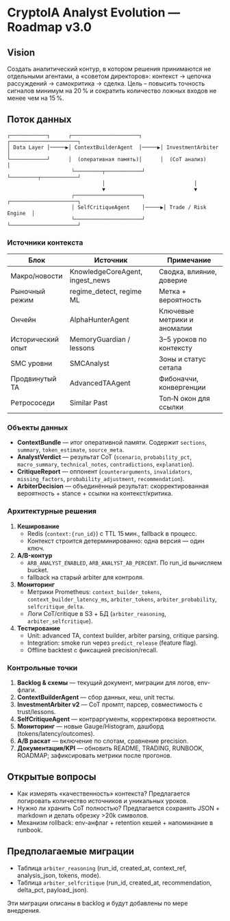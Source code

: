 # CryptoIA Analyst Evolution — Roadmap v3.0

## Vision

Создать аналитический контур, в котором решения принимаются не отдельными агентами, а «советом директоров»: контекст → цепочка рассуждений → самокритика → сделка. Цель – повысить точность сигналов минимум на 20 % и сократить количество ложных входов не менее чем на 15 %.

## Поток данных

```
┌────────────┐      ┌──────────────────────┐      ┌──────────────────────┐
│ Data Layer │─────▶│ ContextBuilderAgent  │─────▶│ InvestmentArbiter    │
└────────────┘      │  (оперативная память)│      │  (CoT анализ)        │
                     └─────────┬────────────┘      └─────────┬────────────┘
                               │                             │
                               ▼                             ▼
                     ┌──────────────────────┐      ┌──────────────────────┐
                     │ SelfCritiqueAgent    │─────▶│ Trade / Risk Engine  │
                     └──────────────────────┘      └──────────────────────┘
```

### Источники контекста

| Блок                | Источник                               | Примечание |
|---------------------|----------------------------------------|------------|
| Макро/новости       | KnowledgeCoreAgent, ingest_news        | Сводка, влияние, доверие |
| Рыночный режим      | regime_detect, regime ML               | Метка + вероятность |
| Ончейн              | AlphaHunterAgent                       | Ключевые метрики и аномалии |
| Исторический опыт   | MemoryGuardian / lessons               | 3–5 уроков по контексту |
| SMC уровни          | SMCAnalyst                             | Зоны и статус сетапа |
| Продвинутый ТА      | AdvancedTAAgent                        | Фибоначчи, конвергенции |
| Ретрососеди         | Similar Past                           | Топ‑N окон для ссылки |

### Объекты данных

- **ContextBundle** — итог оперативной памяти. Содержит `sections`, `summary`, `token_estimate`, `source_meta`.
- **AnalystVerdict** — результат CoT (`scenario`, `probability_pct`, `macro_summary`, `technical_notes`, `contradictions`, `explanation`).
- **CritiqueReport** — оппонент (`counterarguments`, `invalidators`, `missing_factors`, `probability_adjustment`, `recommendation`).
- **ArbiterDecision** — объединённый результат: скорректированная вероятность + stance + ссылки на контекст/критика.

### Архитектурные решения

1. **Кеширование**
   - Redis (`context:{run_id}`) с TTL 15 мин., fallback в процесс.
   - Контекст строится детерминированно: одна версия — один ключ.
2. **A/B-контур**
   - `ARB_ANALYST_ENABLED`, `ARB_ANALYST_AB_PERCENT`. По run_id вычисляем bucket.
   - fallback на старый arbiter для контроля.
3. **Мониторинг**
   - Метрики Prometheus: `context_builder_tokens`, `context_builder_latency_ms`, `arbiter_tokens`, `arbiter_probability`, `selfcritique_delta`.
   - Логи CoT/critique в S3 + БД (`arbiter_reasoning`, `arbiter_selfcritique`).
4. **Тестирование**
   - Unit: advanced TA, context builder, arbiter parsing, critique parsing.
   - Integration: smoke run через `predict_release` (feature flag).
   - Offline backtest с фиксацией precision/recall.

### Контрольные точки

1. **Backlog & схемы** — текущий документ, миграции для логов, env-флаги.
2. **ContextBuilderAgent** — сбор данных, кеш, unit тесты.
3. **InvestmentArbiter v2** — CoT промпт, парсер, совместимость с trust/lessons.
4. **SelfCritiqueAgent** — контраргументы, корректировка вероятности.
5. **Мониторинг** — новые Gauge/Histogram, дашборд (tokens/latency/outcomes).
6. **A/B раскат** — включение по слотам, сравнение precision.
7. **Документация/KPI** — обновить README, TRADING, RUNBOOK, ROADMAP; зафиксировать метрики после прогонов.

## Открытые вопросы

- Как измерять «качественность» контекста? Предлагается логировать количество источников и уникальных уроков.
- Нужно ли хранить CoT полностью? Предлагается сохранять JSON + markdown и делать обрезку >20k символов.
- Механизм rollback: env-анфлаг + retention кешей + напоминание в runbook.

## Предполагаемые миграции

- Таблица `arbiter_reasoning` (run_id, created_at, context_ref, analysis_json, tokens, mode).
- Таблица `arbiter_selfcritique` (run_id, created_at, recommendation, delta_pct, payload_json).

Эти миграции описаны в backlog и будут добавлены по мере внедрения.
